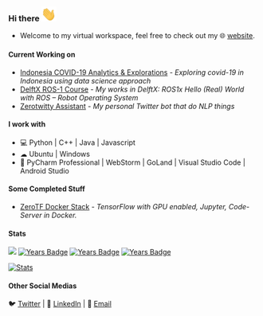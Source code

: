 ### Hi there <img src="https://raw.githubusercontent.com/noczero/noczero/master/styles/Hi.gif" width="30px">
* Welcome to my virtual workspace, feel free to check out my 🌐 [website](https://satrya.zeroinside.in).

#### Current Working on
* [Indonesia COVID-19 Analytics & Explorations](https://github.com/noczero/Indonesia-COVID-19-Analytics-n-Explorations) - *Exploring covid-19 in Indonesia using data science approach*
* [DelftX ROS-1 Course](https://github.com/noczero/DelftX-ROS-1-Course) - *My works in DelftX: ROS1x Hello (Real) World with ROS – Robot Operating System*
* [Zerotwitty Assistant](https://github.com/noczero/Zerotwitty-Assistant) - *My personal Twitter bot that do NLP things*

#### I work with
* 💻 Python | C++ | Java | Javascript
* ☁ Ubuntu | Windows 
* :white_square_button: PyCharm Professional | WebStorm | GoLand | Visual Studio Code | Android Studio

#### Some Completed Stuff
* [ZeroTF Docker Stack](https://github.com/noczero/ZeroTF-Docker-Stack) - *TensorFlow with GPU enabled, Jupyter, Code-Server in Docker.*

 #### Stats

![](https://komarev.com/ghpvc/?username=noczero&color=brightgreen)
[![Years Badge](https://badges.pufler.dev/years/noczero)](https://badges.pufler.dev)
[![Years Badge](https://badges.pufler.dev/repos/noczero)](https://badges.pufler.dev)
[![Years Badge](https://badges.pufler.dev/commits/all/noczero)](https://badges.pufler.dev)

[![Stats](https://github-readme-stats.vercel.app/api?username=noczero)](https://github.com/blue-1ms)
#### Other Social Medias
🐦 [Twitter](https://twitter.com/sstry_bp) | 💼 [LinkedIn](https://www.linkedin.com/in/satrya-budi-pratama) | 📧 [Email](mailto:zeroonetm@gmail.com)
 
